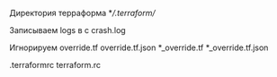 Директория терраформа
**/.terraform/*

Записываем logs в c crash.log

Игнорируем
override.tf
override.tf.json
*_override.tf
*_override.tf.json

.terraformrc
terraform.rc
